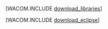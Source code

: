 <properties linkid="java-download-windows" urlDisplayName="Baixar para o Windows" pageTitle="Baixar o SDK do Azure para Java (Windows)" metaKeywords="SDK do Azure para Java, Maven do Azure para Java, Maven do Azure, plug-in do Azure para Eclipse, Azure para Eclipse com Java" description="Baixar o SDK do Azure para Java. Código fornecido para o Maven. Etapas de instalação fornecidas para o Plug-in do Azure para Eclipse com Java." metaCanonical="" disqusComments="1" umbracoNaviHide="1" services="" documentationCenter="Java" title="Baixar o SDK do Azure para Java" authors=""  solutions="" writer="waltpo" manager="" editor="" />


[WACOM.INCLUDE [download_libraries](../includes/download_libraries.md)]


[WACOM.INCLUDE [download_eclipse](../includes/download_eclipse.md)]


